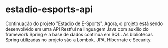 # estadio-esports-api
Continuação do projeto "Estadio de E-Sports". Agora, o projeto está sendo desenvolvido em uma API Restful na linguagem Java com auxílio do framework Spring e a base de dados continua em SQL. As bibliotecas Spring utilizadas no projeto são a Lombok, JPA, Hibernate e Security.  
